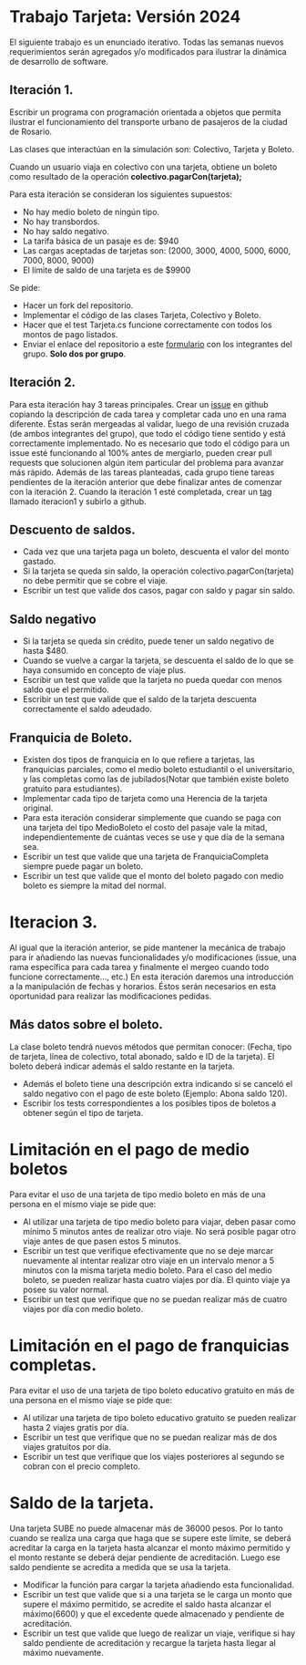 # Trabajo Tarjeta: Versión 2024
El siguiente trabajo es un enunciado iterativo. Todas las semanas nuevos requerimientos serán agregados y/o modificados para ilustrar la dinámica de desarrollo de software.
## Iteración 1.
Escribir un programa con programación orientada a objetos que permita ilustrar el funcionamiento del transporte urbano de pasajeros de la ciudad de Rosario.

Las clases que interactúan en la simulación son: Colectivo, Tarjeta y Boleto.

Cuando un usuario viaja en colectivo con una tarjeta, obtiene un boleto como resultado de la operación __colectivo.pagarCon(tarjeta);__

Para esta iteración se consideran los siguientes supuestos:
- No hay medio boleto de ningún tipo.
- No hay transbordos.
- No hay saldo negativo.
- La tarifa básica de un pasaje es de: $940
- Las cargas aceptadas de tarjetas son: (2000, 3000, 4000, 5000, 6000, 7000, 8000, 9000)
- El límite de saldo de una tarjeta es de $9900
  
Se pide:

- Hacer un fork del repositorio.
- Implementar el código de las clases Tarjeta, Colectivo y Boleto.
- Hacer que el test Tarjeta.cs funcione correctamente con todos los montos de pago listados.
- Enviar el enlace del repositorio a este [formulario](https://forms.gle/sZV7b9o1jTqR5nSL9) con los integrantes del grupo. __Solo dos por grupo__.

## Iteración 2.
Para esta iteración hay 3 tareas principales. Crear un [issue](https://docs.github.com/es/issues/tracking-your-work-with-issues/creating-an-issue) en github copiando la descripción de cada tarea y completar cada uno en una rama diferente. Éstas serán mergeadas al validar, luego de una revisión cruzada (de ambos integrantes del grupo), que todo el código tiene sentido y está correctamente implementado.
No es necesario que todo el código para un issue esté funcionando al 100% antes de mergiarlo, pueden crear pull requests que solucionen algún item particular del problema para avanzar más rápido.
Además de las tareas planteadas, cada grupo tiene tareas pendientes de la iteración anterior que debe finalizar antes de comenzar con la iteración 2. Cuando la iteración 1 esté completada, crear un [tag](https://www.youtube.com/watch?v=5DkX3HFgklM) llamado iteracion1 y subirlo a github.

## Descuento de saldos.
- Cada vez que una tarjeta paga un boleto, descuenta el valor del monto gastado.
- Si la tarjeta se queda sin saldo, la operación colectivo.pagarCon(tarjeta) no debe permitir que se cobre el viaje.
- Escribir un test que valide dos casos, pagar con saldo y pagar sin saldo.

## Saldo negativo
- Si la tarjeta se queda sin crédito, puede tener un saldo negativo de hasta $480.
- Cuando se vuelve a cargar la tarjeta, se descuenta el saldo de lo que se haya consumido en concepto de viaje plus.
- Escribir un test que valide que la tarjeta no pueda quedar con menos saldo que el permitido.
- Escribir un test que valide que el saldo de la tarjeta descuenta correctamente el saldo adeudado.

## Franquicia de Boleto.
- Existen dos tipos de franquicia en lo que refiere a tarjetas, las franquicias parciales, como el medio boleto estudiantil o el universitario, y las completas como las de jubilados(Notar que también existe boleto gratuito para estudiantes).
- Implementar cada tipo de tarjeta como una Herencia de la tarjeta original.
- Para esta iteración considerar simplemente que cuando se paga con una tarjeta del tipo MedioBoleto el costo del pasaje vale la mitad, independientemente de cuántas veces se use y que día de la semana sea.
- Escribir un test que valide que una tarjeta de FranquiciaCompleta siempre puede pagar un boleto.
- Escribir un test que valide que el monto del boleto pagado con medio boleto es siempre la mitad del normal.

# Iteracion 3.
Al igual que la iteración anterior, se pide mantener la mecánica de trabajo para ir añadiendo las nuevas funcionalidades y/o modificaciones (issue, una rama específica para cada tarea y finalmente el mergeo cuando todo funcione correctamente..., etc.)
En esta iteración daremos una introducción a la manipulación de fechas y horarios. Éstos serán necesarios en esta oportunidad para realizar las modificaciones pedidas.
## Más datos sobre el boleto.
La clase boleto tendrá nuevos métodos que permitan conocer: (Fecha, tipo de tarjeta, línea de colectivo, total abonado, saldo e ID de la tarjeta). El boleto deberá indicar además el saldo restante en la tarjeta.
- Además el boleto tiene una descripción extra indicando si se canceló el saldo negativo con el pago de este boleto (Ejemplo: Abona saldo 120).
- Escribir los tests correspondientes a los posibles tipos de boletos a obtener según el tipo de tarjeta.

# Limitación en el pago de medio boletos
Para evitar el uso de una tarjeta de tipo medio boleto en más de una persona en el mismo viaje se pide que:
- Al utilizar una tarjeta de tipo medio boleto para viajar, deben pasar como mínimo 5 minutos antes de realizar otro viaje. No será posible pagar otro viaje antes de que pasen estos 5 minutos.
- Escribir un test que verifique efectivamente que no se deje marcar nuevamente al intentar realizar otro viaje en un intervalo menor a 5 minutos con la misma tarjeta medio boleto. Para el caso del medio boleto, se pueden realizar hasta cuatro viajes por día. El quinto viaje ya posee su valor normal.
- Escribir un test que verifique que no se puedan realizar más de cuatro viajes por día con medio boleto.

# Limitación en el pago de franquicias completas.
Para evitar el uso de una tarjeta de tipo boleto educativo gratuito en más de una persona en el mismo viaje se pide que:
- Al utilizar una tarjeta de tipo boleto educativo gratuito se pueden realizar hasta 2 viajes gratis por día.
- Escribir un test que verifique que no se puedan realizar más de dos viajes gratuitos por día.
- Escribir un test que verifique que los viajes posteriores al segundo se cobran con el precio completo.

# Saldo de la tarjeta.
Una tarjeta SUBE no puede almacenar más de 36000 pesos. Por lo tanto cuando se realiza una carga que haga que se supere este límite, se deberá acreditar la carga en la tarjeta hasta alcanzar el monto máximo permitido y el monto restante se deberá dejar pendiente de acreditación. Luego ese saldo pendiente se acredita a medida que se usa la tarjeta.
- Modificar la función para cargar la tarjeta añadiendo esta funcionalidad.
- Escribir un test que valide que si a una tarjeta se le carga un monto que supere el máximo permitido, se acredite el saldo hasta alcanzar el máximo(6600) y que el excedente quede almacenado y pendiente de acreditación.
- Escribir un test que valide que luego de realizar un viaje, verifique si hay saldo pendiente de acreditación y recargue la tarjeta hasta llegar al máximo nuevamente.

